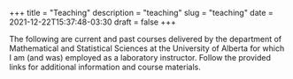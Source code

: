 +++
title = "Teaching"
description = "teaching"
slug = "teaching"
date = 2021-12-22T15:37:48-03:30
draft = false
+++

The following are current and past courses delivered by the department of Mathematical
and Statistical Sciences at the University of Alberta for which I am (and was) employed
as a laboratory instructor. Follow the provided links for additional information and course
materials.